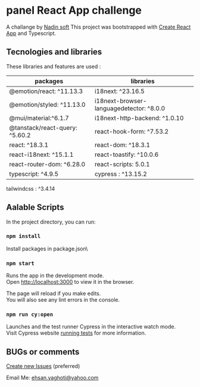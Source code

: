 # panel React App challenge

A challange by [Nadin soft](https://nadinsoft.com/)
This project was bootstrapped with [Create React App](https://github.com/facebook/create-react-app) and Typescript.

## Tecnologies and libraries

These libraries and features are used :

packages | libraries
--- | ---
@emotion/react: ^11.13.3 | i18next: ^23.16.5
@emotion/styled: ^11.13.0 | i18next-browser-languagedetector: ^8.0.0
@mui/material:^6.1.7 | i18next-http-backend: ^1.0.10
@tanstack/react-query: ^5.60.2 | react-hook-form: ^7.53.2
react: ^18.3.1 | react-dom: ^18.3.1
react-i18next: ^15.1.1 | react-toastify: ^10.0.6
react-router-dom: ^6.28.0 | react-scripts: 5.0.1
typescript: ^4.9.5 | cypress : ^13.15.2
tailwindcss : ^3.4.14



## Aalable Scripts

In the project directory, you can run:

### `npm install`

Install packages in package.json\

### `npm start`

Runs the app in the development mode.\
Open [http://localhost:3000](http://localhost:3000) to view it in the browser.

The page will reload if you make edits.\
You will also see any lint errors in the console.

### `npm run cy:open`

Launches and the test runner Cypress in the interactive watch mode.\
Visit Cypress website [running tests]([https://facebook.github.io/create-react-app/docs/running-tests](https://docs.cypress.io/app/get-started/open-the-app)) for more information.


## BUGs or comments

[Create new Issues](https://github.com/ehsanYaghoti/Weblog/issues) (preferred)

Email Me: ehsan.yaghoti@yahoo.com
